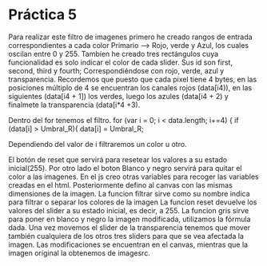 # Práctica 5
Para realizar este filtro de imagenes primero he creado rangos de entrada correspondientes a cada color Primario --> Rojo, verde y Azul, los cuales oscilan entre 0 y 255.
Tambíen he creado tres rectángulos cuya funcionalidad es solo indicar el color de cada slider. Sus id son first, second, third y fourth;
Correspondiéndose con rojo, verde, azul y transparencia.
Recordemos que puesto que cada pixel tiene 4 bytes, en las posiciones múltiplo de 4 se encuentran los canales rojos (data[i4)), en las siguientes (data[i4 + 1]) los verdes, luego los azules (data[i4 + 2) y finalmete la transparencia (data[i*4 +3).

Dentro del for tenemos el filtro. for (var i = 0; i < data.length; i+=4) {
  if (data[i] > Umbral_R){
    data[i] = Umbral_R;

Dependiendo del valor de i filtraremos un color u otro.

El botón de reset que servirá para resetear los valores a su estado inicial(255).
Por otro lado el boton Blanco y negro servirá para quitar el color a las imagenes.
En el js creo otras variables para recoger las variables creadas en el html.
Posteriormente defino al canvas con las mismas dimensiones de la imagen.
La funcion filtrar sirve como su nombre indica para filtrar o separar los colores de la imagen
La funcion reset devuelve los valores del slider a su estado inicial, es decir, a 255.
La funcion gris sirve para poner en blanco y negro la imagen modificada, utilizamos la fórmula dada.
Una vez movemos el slider de la transparencia tenemos que mover también cualquiera de los otros tres sliders para que se vea afectada la imagen.
Las modificaciones se encuentran en el canvas, mientras que la imagen original la obtenemos de imagesrc.
